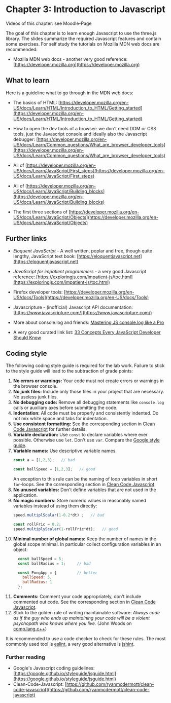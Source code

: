 # Chapter 3: Introduction to Javascript

Videos of this chapter: see Moodle-Page

The goal of this chapter is to learn enough Javascript to use the three.js library. The
slides summarize the required Javascript features and contain some exercises.
For self study the tutorials on Mozilla
MDN web docs are recommended:

* Mozilla MDN web docs - another very good reference:
[https://developer.mozilla.org](https://developer.mozilla.org)

## What to learn
Here is a guideline what to go through in the MDN web docs:

* The basics of HTML:
[https://developer.mozilla.org/en-US/docs/Learn/HTML/Introduction_to_HTML/Getting_started](https://developer.mozilla.org/en-US/docs/Learn/HTML/Introduction_to_HTML/Getting_started)

* How to open the dev tools of a browser: we don't need DOM or CSS tools, just the
  Javascript console and ideally also the Javascript debugger:
[https://developer.mozilla.org/en-US/docs/Learn/Common_questions/What_are_browser_developer_tools](https://developer.mozilla.org/en-US/docs/Learn/Common_questions/What_are_browser_developer_tools)

* All of [https://developer.mozilla.org/en-US/docs/Learn/JavaScript/First_steps](https://developer.mozilla.org/en-US/docs/Learn/JavaScript/First_steps)

* All of [https://developer.mozilla.org/en-US/docs/Learn/JavaScript/Building_blocks](https://developer.mozilla.org/en-US/docs/Learn/JavaScript/Building_blocks)

* The first three sections of [https://developer.mozilla.org/en-US/docs/Learn/JavaScript/Objects](https://developer.mozilla.org/en-US/docs/Learn/JavaScript/Objects)


## Further links

* *Eloquent JavaScript* - A well written, poplar and free, though quite lengthy, JavaScript text book:
[https://eloquentjavascript.net](https://eloquentjavascript.net)

* *JavaScript for impatient programmers* - a very good Javascript reference:
[https://exploringjs.com/impatient-js/toc.html](https://exploringjs.com/impatient-js/toc.html)

* Firefox developer tools:
[https://developer.mozilla.org/en-US/docs/Tools](https://developer.mozilla.org/en-US/docs/Tools)

* Javascripture - (inofficial) Javascript API documentation:
[https://www.javascripture.com/](https://www.javascripture.com/)

* More about console.log and friends:
[Mastering JS console.log like a Pro](https://medium.com/javascript-in-plain-english/mastering-js-console-log-like-a-pro-1c634e6393f9)

* A very good curated link list:
  [33 Concepts Every JavaScript Developer Should Know](https://github.com/leonardomso/33-js-concepts)

## Coding style

  The following coding style guide is required for the lab work. Failure to stick to the
  style guide will lead to the subtraction of grade points:

  1. **No errors or warnings:** Your code must not create errors or warnings in the browser console.
  2. **No junk files:** Include only those files in your project that are necessary. No useless junk files.
  3. **No debugging code:** Remove all debugging statements like `console.log`
        calls or auxiliary axes before submitting the code.
  4. **Indentation:** All code must be properly and consistently indented.
      Do not mix white space and tabs for indentation.
  5. **Use consistent formatting:** See the corresponding section in [Clean Code Javascript](https://github.com/ryanmcdermott/clean-code-javascript#formatting)
       for further details.
  6. **Variable declaration:** Use `const` to declare variables where ever possible.
      Otherwise use `let`. Don't use `var`. Compare the [Google style guide](https://google.github.io/styleguide/jsguide.html#features-local-variable-declarations).
  7. **Variable names:** Use descriptive variable names.
      ```javascript
      const a = [1,2,3];   // bad

      const ballSpeed = [1,2,3];   // good
      ```
     An exception to this rule can be the naming of loop variables in short `for`-loops.
     See the corresponding section in
     [Clean Code Javascript](https://github.com/ryanmcdermott/clean-code-javascript#variables).
  8. **No unused variables:** Don't define variables that are not used in the application.
  9. **No magic numbers:** Store numeric values in reasonably named variables
      instead of using them directly:
      ```javascript
      speed.multiplScalar(1-0.2*dt) ;   // bad

      const rollFric = 0.2;
      speed.multiplyScalar(1-rollFric*dt);   // good
      ```
  10. **Minimal number of global names:**
      Keep the number of names in the global
      scope minimal. In particular collect configuration variables in an object:
      ```javascript
        const ballSpeed = 5;
        const ballRadius = 1;     // bad

        const PongApp = {         // better
          ballSpeed: 5,
          ballRadius: 1
        };
      ```
  11. **Comments:** Comment your code appropriately, don't include commented out
      code. See the corresponding section in
    [Clean Code Javascript](https://github.com/ryanmcdermott/clean-code-javascript#comments).
  12. Stick to the golden rule of writing maintainable software: *Always code as if the
      guy who ends up maintaining your code will be a violent psychopath who knows where
      you live.* (John Woods on [comp.lang.c++](https://groups.google.com/forum/#!msg/comp.lang.c++/rYCO5yn4lXw/oITtSkZOtoUJ))

It is recommended to use a code checker to check for these
rules. The most commonly used tool is [eslint](https://eslint.org/), a very good alternative is [jshint](https://jshint.com).

### Further reading

 * Google's Javascript coding guidelines:
   [https://google.github.io/styleguide/jsguide.html](https://google.github.io/styleguide/jsguide.html)
 * Clean-Code-Javascript:
   [https://github.com/ryanmcdermott/clean-code-javascript](https://github.com/ryanmcdermott/clean-code-javascript)
